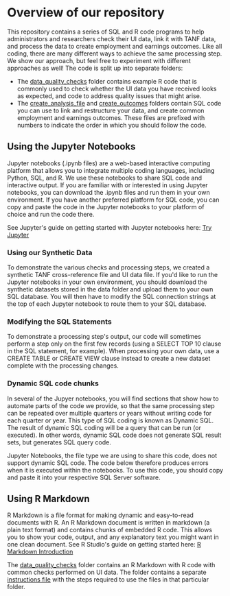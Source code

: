 # Overview of our repository
This repository contains a series of SQL and R code programs to help administrators and researchers check their UI data, link it with TANF data, and process the data to create employment and earnings outcomes. Like all coding, there are many different ways to achieve the same processing step. We show our approach, but feel free to experiment with different approaches as well! The code is split up into separate folders:
* The [data_quality_checks](https://github.com/MDRCNY/TDC-UI/tree/main/data_quality_checks) folder contains example R code that is commonly used to check whether the UI data you have received looks as expected, and code to address quality issues that might arise. 
* The [create_analysis_file](https://github.com/MDRCNY/TDC-UI/tree/main/create_analysis_file) and [create_outcomes](https://github.com/MDRCNY/TDC-UI/tree/main/create_outcomes) folders contain SQL code you can use to link and restructure your data, and create common employment and earnings outcomes. These files are prefixed with numbers to indicate the order in which you should follow the code. 

## Using the Jupyter Notebooks
Jupyter notebooks (.ipynb files) are a web-based interactive computing platform that allows you to integrate multiple coding languages, including Python, SQL, and R. We use these notebooks to share SQL code and interactive output. If you are familiar with or interested in using Jupyter notebooks, you can download the .ipynb files and run them in your own environment. If you have another preferred platform for SQL code, you can copy and paste the code in the Jupyter notebooks to your platform of choice and run the code there.

See Jupyter's guide on getting started with Jupyter notebooks here: [Try Jupyter](https://docs.jupyter.org/en/latest/start/index.html)

### Using our Synthetic Data
To demonstrate the various checks and processing steps, we created a synthetic TANF cross-reference file and UI data file. If you'd like to run the Jupyter notebooks in your own environment, you should download the synthetic datasets stored in the data folder and upload them to your own SQL database. You will then have to modify the SQL connection strings at the top of each Jupyter notebook to route them to your SQL database. 

### Modifying the SQL Statements
To demonstrate a processing step's output, our code will sometimes perform a step only on the first few records (using a SELECT TOP 10 clause in the SQL statement, for example). When processing your own data, use a CREATE TABLE or CREATE VIEW clause instead to create a new dataset complete with the processing changes.

### Dynamic SQL code chunks
In several of the Jupyer notebooks, you will find sections that show how to automate parts of the code we provide, so that the same processing step can be repeated over multiple quarters or years without writing code for each quarter or year. This type of SQL coding is known as Dynamic SQL. The result of dynamic SQL coding will be a query that can be run (or executed). In other words, dynamic SQL code does not generate SQL result sets, but generates SQL query code.

Jupyter Notebooks, the file type we are using to share this code, does not support dynamic SQL code. The code below therefore produces errors when it is executed within the notebooks. To use this code, you should copy and paste it into your respective SQL Server software.

## Using R Markdown
R Markdown is a file format for making dynamic and easy-to-read documents with R. An R Markdown document is written in markdown (a plain text format) and contains chunks of embedded R code. This allows you to show your code, output, and any explanatory text you might want in one clean document.
See R Studio's guide on getting started here: [R Markdown Introduction](https://rmarkdown.rstudio.com/lesson-1.html)

The [data_quality_checks](https://github.com/MDRCNY/TDC-UI/tree/main/data_quality_checks) folder contains an R Markdown with R code with common checks performed on UI data. The folder contains a separate [instructions file](https://github.com/MDRCNY/TDC-UI/blob/main/data_quality_checks/instructions.md) with the steps required to use the files in that particular folder.
